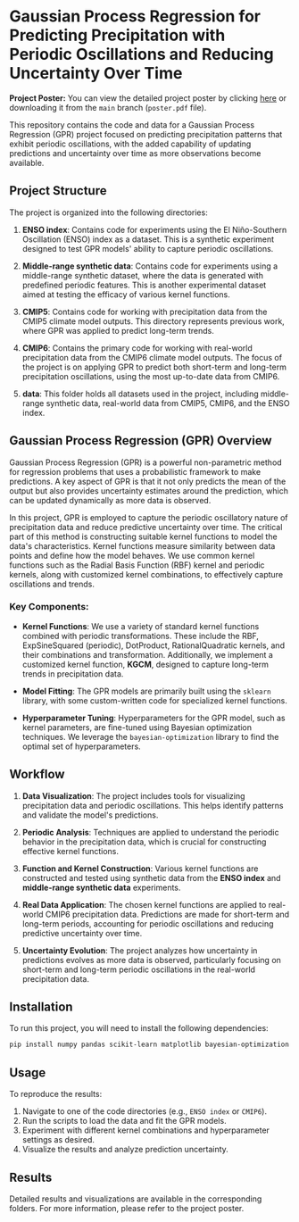# Gaussian Process Regression for Predicting Precipitation with Periodic Oscillations and Reducing Uncertainty Over Time

**Project Poster:** You can view the detailed project poster by clicking [here](./poster.pdf) or downloading it from the `main` branch (`poster.pdf` file).

This repository contains the code and data for a Gaussian Process Regression (GPR) project focused on predicting precipitation patterns that exhibit periodic oscillations, with the added capability of updating predictions and uncertainty over time as more observations become available.

## Project Structure

The project is organized into the following directories:

1. **ENSO index**: Contains code for experiments using the El Niño-Southern Oscillation (ENSO) index as a dataset. This is a synthetic experiment designed to test GPR models' ability to capture periodic oscillations.

2. **Middle-range synthetic data**: Contains code for experiments using a middle-range synthetic dataset, where the data is generated with predefined periodic features. This is another experimental dataset aimed at testing the efficacy of various kernel functions.

3. **CMIP5**: Contains code for working with precipitation data from the CMIP5 climate model outputs. This directory represents previous work, where GPR was applied to predict long-term trends.

4. **CMIP6**: Contains the primary code for working with real-world precipitation data from the CMIP6 climate model outputs. The focus of the project is on applying GPR to predict both short-term and long-term precipitation oscillations, using the most up-to-date data from CMIP6.

5. **data**: This folder holds all datasets used in the project, including middle-range synthetic data, real-world data from CMIP5, CMIP6, and the ENSO index.

## Gaussian Process Regression (GPR) Overview

Gaussian Process Regression (GPR) is a powerful non-parametric method for regression problems that uses a probabilistic framework to make predictions. A key aspect of GPR is that it not only predicts the mean of the output but also provides uncertainty estimates around the prediction, which can be updated dynamically as more data is observed.

In this project, GPR is employed to capture the periodic oscillatory nature of precipitation data and reduce predictive uncertainty over time. The critical part of this method is constructing suitable kernel functions to model the data's characteristics. Kernel functions measure similarity between data points and define how the model behaves. We use common kernel functions such as the Radial Basis Function (RBF) kernel and periodic kernels, along with customized kernel combinations, to effectively capture oscillations and trends.

### Key Components:
- **Kernel Functions**: We use a variety of standard kernel functions combined with periodic transformations. These include the RBF, ExpSineSquared (periodic), DotProduct, RationalQuadratic kernels, and their combinations and transformation. Additionally, we implement a customized kernel function, **KGCM**, designed to capture long-term trends in precipitation data.
  
- **Model Fitting**: The GPR models are primarily built using the `sklearn` library, with some custom-written code for specialized kernel functions. 

- **Hyperparameter Tuning**: Hyperparameters for the GPR model, such as kernel parameters, are fine-tuned using Bayesian optimization techniques. We leverage the `bayesian-optimization` library to find the optimal set of hyperparameters.

## Workflow

1. **Data Visualization**: The project includes tools for visualizing precipitation data and periodic oscillations. This helps identify patterns and validate the model's predictions.

2. **Periodic Analysis**: Techniques are applied to understand the periodic behavior in the precipitation data, which is crucial for constructing effective kernel functions.

3. **Function and Kernel Construction**: Various kernel functions are constructed and tested using synthetic data from the **ENSO index** and **middle-range synthetic data** experiments.

4. **Real Data Application**: The chosen kernel functions are applied to real-world CMIP6 precipitation data. Predictions are made for short-term and long-term periods, accounting for periodic oscillations and reducing predictive uncertainty over time.

5. **Uncertainty Evolution**: The project analyzes how uncertainty in predictions evolves as more data is observed, particularly focusing on short-term and long-term periodic oscillations in the real-world precipitation data.

## Installation

To run this project, you will need to install the following dependencies:

```bash
pip install numpy pandas scikit-learn matplotlib bayesian-optimization
```

## Usage

To reproduce the results:
1. Navigate to one of the code directories (e.g., `ENSO index` or `CMIP6`).
2. Run the scripts to load the data and fit the GPR models.
3. Experiment with different kernel combinations and hyperparameter settings as desired.
4. Visualize the results and analyze prediction uncertainty.

## Results

Detailed results and visualizations are available in the corresponding folders. For more information, please refer to the project poster.

